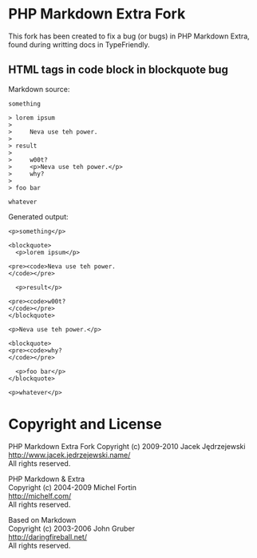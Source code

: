 PHP Markdown Extra Fork
=======================

This fork has been created to fix a bug (or bugs) in PHP Markdown Extra, found during writting docs in TypeFriendly.

HTML tags in code block in blockquote bug
-----------------------------------------

Markdown source:

    something
    
    > lorem ipsum
    > 
    >     Neva use teh power.
    >
    > result
    > 
    >     w00t?
    >     <p>Neva use teh power.</p>
    >     why?
    > 
    > foo bar
    
    whatever
    
Generated output:

    <p>something</p>
    
    <blockquote>
      <p>lorem ipsum</p>

    <pre><code>Neva use teh power.
    </code></pre>
      
      <p>result</p>

    <pre><code>w00t?
    </code></pre>
    </blockquote>

    <p>Neva use teh power.</p>

    <blockquote>
    <pre><code>why?
    </code></pre>
      
      <p>foo bar</p>
    </blockquote>

    <p>whatever</p>
    
Copyright and License
=====================

PHP Markdown Extra Fork 
Copyright (c) 2009-2010 Jacek Jędrzejewski 
<http://www.jacek.jedrzejewski.name/>  
All rights reserved.

PHP Markdown & Extra  
Copyright (c) 2004-2009 Michel Fortin  
<http://michelf.com/>  
All rights reserved.

Based on Markdown  
Copyright (c) 2003-2006 John Gruber   
<http://daringfireball.net/>   
All rights reserved.